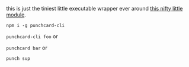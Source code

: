 this is just the tiniest little executable wrapper ever around
[this nifty little module](https://github.com/jfhbrook/node-punchcard).

`npm i -g punchcard-cli`

`punchcard-cli foo` or

`punchcard bar` or

`punch sup`
